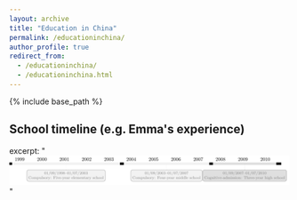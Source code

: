 ```yaml
---
layout: archive
title: "Education in China"
permalink: /educationinchina/
author_profile: true
redirect_from:
  - /educationinchina/
  - /educationinchina.html
---
```


{% include base_path %}

## School timeline (e.g. Emma's experience)

excerpt: "<br/><img src='/images/education_timeline.png'>"

